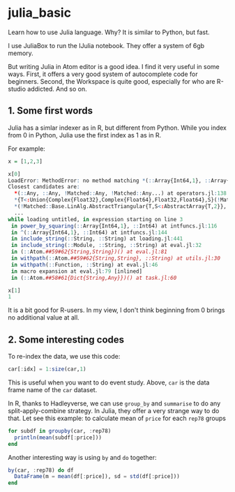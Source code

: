 # julia_basic
Learn how to use Julia language. Why? It is similar to Python, but fast.

I use JuliaBox to run the IJulia notebook. They offer a system of 6gb memory.

But writing Julia in Atom editor is a good idea. I find it very useful in some ways. First, it offers a very good system of autocomplete code for beginners. Second, the Workspace is quite good, especially for who are R-studio addicted. And so on.


## 1. Some first words
Julia has a simlar indexer as in R, but different from Python. While you index from 0 in Python, Julia use the first index as 1 as in R.

For example:
```r
x = [1,2,3]

x[0]
LoadError: MethodError: no method matching *(::Array{Int64,1}, ::Array{Int64,1})
Closest candidates are:
  *(::Any, ::Any, !Matched::Any, !Matched::Any...) at operators.jl:138
  *{T<:Union{Complex{Float32},Complex{Float64},Float32,Float64},S}(!Matched::Union{Base.ReshapedArray{T<:Union{Complex{Float32},Complex{Float64},Float32,Float64},2,A<:DenseArray,MI<:Tuple{Vararg{Base.MultiplicativeInverses.SignedMultiplicativeInverse{Int64},N}}},DenseArray{T<:Union{Complex{Float32},Complex{Float64},Float32,Float64},2},SubArray{T<:Union{Complex{Float32},Complex{Float64},Float32,Float64},2,A<:Union{Base.ReshapedArray{T,N,A<:DenseArray,MI<:Tuple{Vararg{Base.MultiplicativeInverses.SignedMultiplicativeInverse{Int64},N}}},DenseArray},I<:Tuple{Vararg{Union{Base.AbstractCartesianIndex,Colon,Int64,Range{Int64}},N}},L}}, ::Union{Base.ReshapedArray{S,1,A<:DenseArray,MI<:Tuple{Vararg{Base.MultiplicativeInverses.SignedMultiplicativeInverse{Int64},N}}},DenseArray{S,1},SubArray{S,1,A<:Union{Base.ReshapedArray{T,N,A<:DenseArray,MI<:Tuple{Vararg{Base.MultiplicativeInverses.SignedMultiplicativeInverse{Int64},N}}},DenseArray},I<:Tuple{Vararg{Union{Base.AbstractCartesianIndex,Colon,Int64,Range{Int64}},N}},L}}) at linalg\matmul.jl:79
  *(!Matched::Base.LinAlg.AbstractTriangular{T,S<:AbstractArray{T,2}}, ::AbstractArray{T,1}) at linalg\triangular.jl:1496
  ...
while loading untitled, in expression starting on line 3
 in power_by_squaring(::Array{Int64,1}, ::Int64) at intfuncs.jl:116
 in ^(::Array{Int64,1}, ::Int64) at intfuncs.jl:144
 in include_string(::String, ::String) at loading.jl:441
 in include_string(::Module, ::String, ::String) at eval.jl:32
 in (::Atom.##59#62{String,String})() at eval.jl:81
 in withpath(::Atom.##59#62{String,String}, ::String) at utils.jl:30
 in withpath(::Function, ::String) at eval.jl:46
 in macro expansion at eval.jl:79 [inlined]
 in (::Atom.##58#61{Dict{String,Any}})() at task.jl:60

x[1]
1
```
It is a bit good for R-users. In my view, I don't think beginning from 0 brings no additional value at all.

## 2. Some interesting codes
To re-index the data, we use this code:
```julia
car[:idx] = 1:size(car,1)
```
This is useful when you want to do event study. Above, `car` is the data frame name of the `car` dataset.

In R, thanks to Hadleyverse, we can use `group_by` and `summarise` to do any split-apply-combine strategy. In Julia, they offer a very strange way to do that. Let see this example: to calculate mean of `price` for each `rep78` groups
```julia
for subdf in groupby(car, :rep78)
  println(mean(subdf[:price]))
end
```

Another interesting way is using `by` and `do` together:
```julia
by(car, :rep78) do df
  DataFrame(m = mean(df[:price]), sd = std(df[:price]))
end
```

